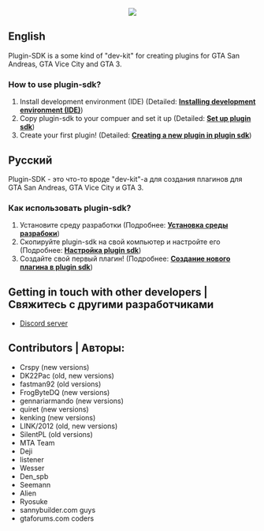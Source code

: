 <p align="center"><img src="http://i.imgur.com/xFXWiU9.png"></p>

## English
Plugin-SDK is a some kind of "dev-kit" for creating plugins for GTA San Andreas, GTA Vice City and GTA 3.

### How to use plugin-sdk?
1. Install development environment (IDE) (Detailed: [**Installing development environment (IDE)**](https://github.com/DK22Pac/plugin-sdk/wiki/Installing-development-environment-(IDE)))
2. Copy plugin-sdk to your compuer and set it up (Detailed: [**Set up plugin sdk**](https://github.com/DK22Pac/plugin-sdk/wiki/Set-up-plugin-sdk))
3. Create your first plugin! (Detailed: [**Creating a new plugin in plugin sdk**](https://github.com/DK22Pac/plugin-sdk/wiki/Creating-a-new-plugin-in-plugin-sdk))

## Русский
Plugin-SDK - это что-то вроде "dev-kit"-а для создания плагинов для GTA San Andreas, GTA Vice City и GTA 3.

### Как использовать plugin-sdk?
1. Установите среду разработки (Подробнее: [**Установка среды разрабоки**](https://github.com/DK22Pac/plugin-sdk/wiki/%D0%A3%D1%81%D1%82%D0%B0%D0%BD%D0%BE%D0%B2%D0%BA%D0%B0-%D1%81%D1%80%D0%B5%D0%B4%D1%8B-%D1%80%D0%B0%D0%B7%D1%80%D0%B0%D0%B1%D0%BE%D0%BA%D0%B8))
2. Скопируйте plugin-sdk на свой компьютер и настройте его (Подробнее: [**Настройка plugin sdk**](https://github.com/DK22Pac/plugin-sdk/wiki/%D0%9D%D0%B0%D1%81%D1%82%D1%80%D0%BE%D0%B9%D0%BA%D0%B0-plugin-sdk))
3. Создайте свой первый плагин! (Подробнее: [**Создание нового плагина в plugin sdk**](https://github.com/DK22Pac/plugin-sdk/wiki/%D0%A1%D0%BE%D0%B7%D0%B4%D0%B0%D0%BD%D0%B8%D0%B5-%D0%BD%D0%BE%D0%B2%D0%BE%D0%B3%D0%BE-%D0%BF%D0%BB%D0%B0%D0%B3%D0%B8%D0%BD%D0%B0-%D0%B2-plugin-sdk))

## Getting in touch with other developers | Свяжитесь с другими разработчиками
- [Discord server](https://discord.gg/X4H7ztF)

## Contributors | Авторы:
- Crspy (new versions)
- DK22Pac (old, new versions)
- fastman92 (old versions)
- FrogByteDQ (new versions)
- gennariarmando (new versions)
- quiret (new versions)
- kenking (new versions)
- LINK/2012 (old, new versions)
- SilentPL (old versions)
- MTA Team
- Deji
- listener
- Wesser
- Den_spb
- Seemann
- Alien
- Ryosuke
- sannybuilder.com guys
- gtaforums.com coders
